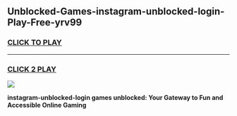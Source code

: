 
## Unblocked-Games-instagram-unblocked-login-Play-Free-yrv99
<h3>
<a href="https://premium76.site?title=instagram-unblocked-login&ref=23A">CLICK TO PLAY</a></h3>
<hr>

<h3>
<a href="https://premium76.site?title=instagram-unblocked-login&ref=23A">CLICK 2 PLAY</a>
  
</h3>

<a href="https://premium76.site?title=instagram-unblocked-login&ref=23A"><img src="https://clearcache.store/games.png"></a>


**instagram-unblocked-login games unblocked: Your Gateway to Fun and Accessible Online Gaming**
